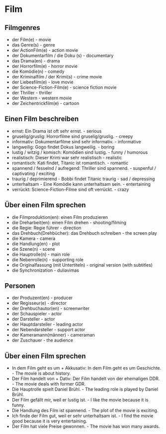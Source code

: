 # Film

## Filmgenres
-  der Film(e) - movie
-  das Genre(s) - genre
-  der ActionFilm(e) - action movie
-  der Dokumentarfilm / die Doku (s) - documentary
-  das Drama(en) - drama
-  der Horrorfilm(e) - horror movie
-  die Komödie(n) - comedy
-  der Kriminalfilm / der Krimi(s) - crime movie
-  der Liebesfilm(e) - love movie
-  der Science-Fiction-Film(e) - science fiction movie
-  der Thriller - thriller
-  der Western - western movie
-  der Zeichentrickfilm(e) - cartoon

## Einen Film beschreiben
- ernst: Ein Drama ist oft sehr ernst. - serious
- gruselig/gruslig: Horrorfilme sind gruselig/gruslig. - creepy
- informativ: Dokumentarfilme sind sehr informativ. - informative
- langweilig: Gogo findet Dokus langweilig. - boring
- lustig / witzig / komisch: Komödien sind lustig. - funny / humorous
- realistisch: Dieser Krimi war sehr realistisch - realistic
- romantisch: Kati findet, Titanic ist romantisch. - romantic
- spannend / fesselnd / aufregend: Thriller sind spannend. - suspenful / captivating / exciting
- traurig / deprimierend - Bobbi findet Titanic traurig - sad / depressing
- unterhaltsam - Eine Komödie kann unterhaltsam sein. - entertaining
- verrückt: Science-Fiction-Filme sind oft verrückt. - crazy

## Über einen Film sprechen

-  die Filmproduktion(en): einen Film produzieren
-  die Dreharbeit(en): einen Film drehen - shooting/filming
-  die Regie: Regie führer - direction
-  das Drehbuch(Drehbücher): das Drehbuch schreiben - the screen play
-  die Kamera - camera
-  die Handlung(en) - plot
-  die Szene(n) - scene
-  die Hauptrolle(n) - main role
-  die Nebenrolle(n) - supporting role
-  die Originalfassung (mit Untertiteln) - original version (with subtitles)
-  die Synchronization - duliavimas

## Personen

- der Produzent(en) - producer
- der Regisseur(e) - director
- der Drehbuchautor(en) - screenwriter
- der Schauspieler - actor
- der Darsteller - actor
- der Hauptdarsteller - leading actor
- der Nebendarsteller - support actor
- der Kameramann(männer) - cameraman
- der Zuschauer - the audience

## Über einen Film sprechen

-  In dem Film geht es um + Akkusativ: In dem Film geht es um Geschichte. - The movie is about history.
-  Der Film handelt von + Dativ: Der Film handelt von der ehemaligen DDR. - The movie deals with former GDR.
-  Die Hauptrolle spielt Daniel Brühl. - The leading role is played by Daniel Brühl.
-  Der Film gefällt mir, weil er lustig ist. - I like the movie because it is funny.
-  Die Handlung des Film ist spannend. - The plot of the movie is exciting.
-  Ich finde der Film gut, weil er sehr unterhaltsam ist. - I find the movie good because it is very entertaining.
-  Der Film hat viele Preise gewonnen. - The movie has won many awards.
